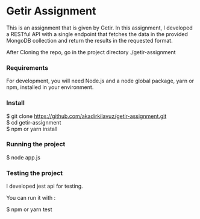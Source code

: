 # Getir Assignment

This is an assignment that is given by Getir. In this assignment, I developed a RESTful API with a single endpoint that fetches the data in the provided MongoDB collection and return the results in the requested format.

After Cloning the repo, go in the project directory ./getir-assignment

### Requirements

For development, you will need Node.js and a node global package, yarn or npm, installed in your environment.

### Install

$ git clone https://github.com/akadirkilavuz/getir-assignment.git \
$ cd getir-assignment\
$ npm or yarn install

### Running the project

$ node app.js

### Testing the project

I developed jest api for testing. 

You can run it with : 

$ npm or yarn test
